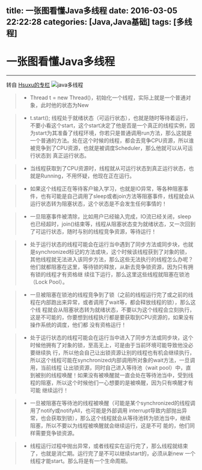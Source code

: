 title: 一张图看懂Java多线程
date: 2016-03-05 22:22:28
categories: [Java,Java基础]
tags: [多线程]
---
# 一张图看懂Java多线程

------
转自 [Hsuxu的专栏](http://blog..hsuxu/article/details/7454172)
![java多线程][1]
> * Thread t = new Thread()，初始化一个线程，实际上就是一个普通对象，此时他的状态为New

> * t.start(); 线程处于就绪状态（可运行状态），也就是随时等待着运行， 不要小看这个start，这个start决定了他是否是一个真正的线程实例，因为start为其准备了线程环境，你若只是普通调用run方法，那么这就是 一个普通的方法。处在这个时候的线程，都会去竞争CPU资源，所以谁被竞争到了CPU资源，也就是被调度Scheduler，那么他就可以从可运行状态到 真正运行状态。

> * 当线程获取到了CPU资源时，线程就从可运行状态到真正运行状态，也就是Running，不用怀疑，他现在正在运行。

> * 如果这个线程正在等待客户输入学习，也就是IO异常，等各种阻塞事件，也有可能是自己调用了sleep或者join方法等阻塞事件，线程就会从运行状态转为阻塞状态，这个状态是不会发生任何事情的！

> * 一旦阻塞事件被清除，比如用户已经输入完成，IO流已经关闭，sleep也已经超时，join()结束等，线程从阻塞状态变为就绪状态，又一次回到了可运行状态，随时与别的线程竞争资源，等待运行！

> * 处于运行状态的线程可能会在运行当中遇到了同步方法或同步块，也就是synchronized标记的方法或块，这个时候该线程获到了对象的锁， 其他线程就无法进入该同步方法，那么这些无法执行的线程怎么办呢？他们就都阻塞在这里，等待锁的释放，从新去竞争锁资源，因为只有拥有锁的线程才有资格继 续往下运行，那么这里这些线程就阻塞在锁池（Lock Pool）。

> * 一旦被阻塞在锁池的线程竞争到了锁（之前的线程运行完了或之前的线程在内部跑出来异常，或者调用了wait等，都会释放线程的锁），那么这个线 程就会从阻塞状态转为就绪状态，不要以为这个线程会立刻执行，这是不可能的，你要想到线程执行都是要获取到CPU资源的，如果没有操作系统的调度，他们都 没有资格运行！

> * 处于运行状态的线程可能会在运行当中进入了同步方法或同步块，这个时候他拥有了对象的锁，至高无上，可是由于当前环境可能导致他没必要继续执 行，所以他会自己让出锁资源让别的线程也有机会继续执行，所以这个线程可能在synchronized内部调用所对象的wait方法，一旦调用，当前线程 让出锁资源，同时自己进入等待池（wait pool）中，直到被别的线程唤醒！如果没有被唤醒就一直会处在等待池当中，受到线程的阻塞，所以这个时候他们一心想要的是被唤醒，因为只有唤醒才有可能 继续运行！

> * 一旦被阻塞在等待池的线程被唤醒（可能是某个synchronized的线程调用了notify或notifyAll，也可能是外部调用 interrupt导致内部抛出异常，也会获取到锁），那么这个线程就会从等待池转为锁池当中，继续阻塞，所以不要以为线程被唤醒就会继续运行，这是不可 能的，他们同样需要竞争锁资源。

> * 线程运行过程中抛出异常，或者线程实在运行完了，那么线程就结束了，也就是消亡期。运行完了是不可以继续start的，必须从新new 一个线程才能start。那么将是有一个生命周期。


  [1]: http://7xrkr6.com1.z0.glb.clouddn.com/java%E5%A4%9A%E7%BA%BF%E7%A8%8B.png
